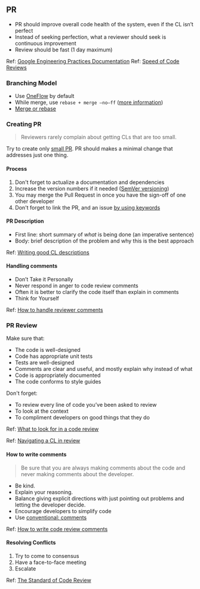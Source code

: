 ## PR

* PR should improve overall code health of the system, even if the CL isn’t perfect
* Instead of seeking perfection, what a reviewer should seek is continuous improvement
* Review should be fast (1 day maximum)

Ref: [Google Engineering Practices Documentation](https://google.github.io/eng-practices)
Ref: [Speed of Code Reviews](https://google.github.io/eng-practices/review/reviewer/speed.html)

### Branching Model

* Use [OneFlow](https://www.endoflineblog.com/oneflow-a-git-branching-model-and-workflow) by default
* While merge, use `rebase + merge –no–ff` ([more information](https://www.endoflineblog.com/oneflow-a-git-branching-model-and-workflow#option-3-rebase-merge-no-ff))
* [Merge or rebase](https://www.atlassian.com/git/articles/git-team-workflows-merge-or-rebase)

### Creating PR

> Reviewers rarely complain about getting CLs that are too small.
>
Try to create only [small PR](https://google.github.io/eng-practices/review/developer/small-cls.html).
PR should makes a minimal change that addresses just one thing.

#### Process

1. Don't forget to actualize a documentation and dependencies
1. Increase the version numbers if it needed ([SemVer versioning](http://semver.org/))
1. You may merge the Pull Request in once you have the sign-off of one other developer
1. Don't forget to link the PR, and an issue [by using keywords](https://help.github.com/articles/closing-issues-using-keywords/)

#### PR Description

* First line: short summary of *what* is being done (an imperative sentence)
* Body: brief description of the problem and why this is the best approach

Ref: [Writing good CL descriptions](https://google.github.io/eng-practices/review/developer/cl-descriptions.html)

#### Handling comments

* Don’t Take it Personally
* Never respond in anger to code review comments
* Often it is better to clarify the code itself than explain in comments
* Think for Yourself

Ref: [How to handle reviewer comments](https://google.github.io/eng-practices/review/developer/handling-comments.html)

### PR Review 

Make sure that:
* The code is well-designed
* Code has appropriate unit tests
* Tests are well-designed
* Comments are clear and useful, and mostly explain why instead of what
* Code is appropriately documented
* The code conforms to style guides

Don't forget:

* To review every line of code you’ve been asked to review
* To look at the context
* To compliment developers on good things that they do

Ref: [What to look for in a code review](https://google.github.io/eng-practices/review/reviewer/looking-for.html)

Ref: [Navigating a CL in review](https://google.github.io/eng-practices/review/reviewer/navigate.html)

#### How to write comments
> Be sure that you are always making comments about the code and never making comments about the developer.

* Be kind.
* Explain your reasoning.
* Balance giving explicit directions with just pointing out problems and letting 
the developer decide.
* Encourage developers to simplify code
* Use [conventional: comments](https://conventionalcomments.org/)


Ref: [How to write code review comments](https://google.github.io/eng-practices/review/reviewer/comments.html)

#### Resolving Conflicts

1. Try to come to consensus
1. Have a face-to-face meeting
1. Escalate

Ref: [The Standard of Code Review](https://google.github.io/eng-practices/review/reviewer/standard.html)